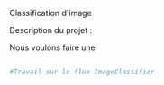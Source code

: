 Classification d'image

Description du projet :

Nous voulons faire une

```julia (editor=true, logging=true, output=true)

#Travail sur le flux ImageClassifier

```

